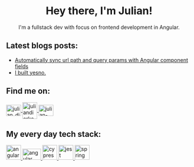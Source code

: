 <h1 align="center">Hey there, I'm Julian!</h1>
<p align="center">I'm a fullstack dev with focus on frontend development in Angular.</p>

## Latest blogs posts:
<!-- BLOG-POST-LIST:START -->
- [Automatically sync url path and query params with Angular component fields](https://dev.to/juliandierkes/automatically-sync-url-path-and-query-params-with-angular-component-fields-1eif)
- [I built yesno.](https://dev.to/juliandierkes/i-built-yesno-5k5)
<!-- BLOG-POST-LIST:END -->

<h2 align="left">Find me on:</h2>
<a href="https://twitter.com/julian_dierkes" target="blank">
  <img align="center" src="https://raw.githubusercontent.com/rahuldkjain/github-profile-readme-generator/master/src/images/icons/Social/twitter.svg" alt="julian_dierkes" height="30" width="40" />
</a>
<a href="https://dev.to/juliandierkes" target="blank">
  <img align="center" src="https://cdn.jsdelivr.net/npm/simple-icons@3.0.1/icons/dev-dot-to.svg" alt="juliandierkes" height="45" width="40"/>
</a>
<a href="https://linkedin.com/in/julian-dierkes" target="blank">
  <img align="center" src="https://raw.githubusercontent.com/rahuldkjain/github-profile-readme-generator/master/src/images/icons/Social/linked-in-alt.svg" alt="julian-dierkes" height="30" width="40"/>
</a>

<h2 align="left">My every day tech stack:</h2>
<a href="https://angular.io" target="_blank">
  <img src="https://angular.io/assets/images/logos/angular/angular.svg" alt="angular" width="40" height="40"/>
</a>
<a href="https://nx.dev" target="_blank">
  <img src="https://miro.medium.com/max/1048/0*pYqcf7guMX53mXQx.png" alt="angular" width="50" height="30"/>
</a>
<a href="https://www.cypress.io" target="_blank">
  <img src="https://raw.githubusercontent.com/simple-icons/simple-icons/6e46ec1fc23b60c8fd0d2f2ff46db82e16dbd75f/icons/cypress.svg" alt="cypress" width="40" height="40"/>
</a>
<a href="https://jestjs.io" target="_blank">
  <img src="https://www.vectorlogo.zone/logos/jestjsio/jestjsio-icon.svg" alt="jest" width="40" height="40"/>
</a>
<a href="https://spring.io/" target="_blank">
  <img src="https://www.vectorlogo.zone/logos/springio/springio-icon.svg" alt="spring" width="40" height="40"/>
</a>
